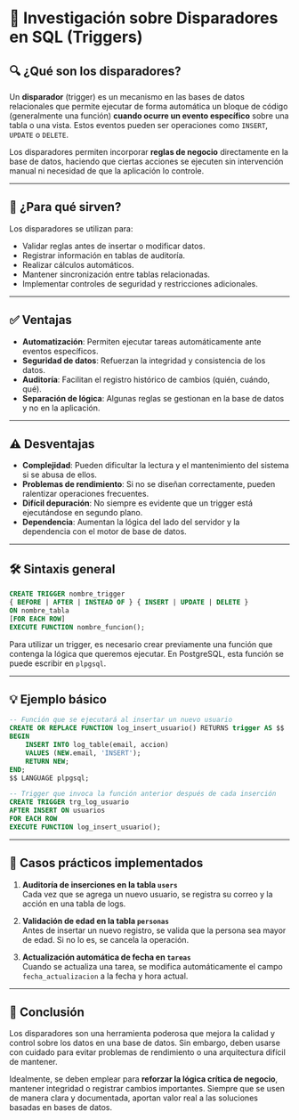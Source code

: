
# 📘 Investigación sobre Disparadores en SQL (Triggers)

## 🔍 ¿Qué son los disparadores?

Un **disparador** (trigger) es un mecanismo en las bases de datos relacionales que permite ejecutar de forma automática un bloque de código (generalmente una función) **cuando ocurre un evento específico** sobre una tabla o una vista. Estos eventos pueden ser operaciones como `INSERT`, `UPDATE` o `DELETE`.

Los disparadores permiten incorporar **reglas de negocio** directamente en la base de datos, haciendo que ciertas acciones se ejecuten sin intervención manual ni necesidad de que la aplicación lo controle.

---

## 🎯 ¿Para qué sirven?

Los disparadores se utilizan para:

- Validar reglas antes de insertar o modificar datos.
- Registrar información en tablas de auditoría.
- Realizar cálculos automáticos.
- Mantener sincronización entre tablas relacionadas.
- Implementar controles de seguridad y restricciones adicionales.

---

## ✅ Ventajas

- **Automatización**: Permiten ejecutar tareas automáticamente ante eventos específicos.
- **Seguridad de datos**: Refuerzan la integridad y consistencia de los datos.
- **Auditoría**: Facilitan el registro histórico de cambios (quién, cuándo, qué).
- **Separación de lógica**: Algunas reglas se gestionan en la base de datos y no en la aplicación.

---

## ⚠️ Desventajas

- **Complejidad**: Pueden dificultar la lectura y el mantenimiento del sistema si se abusa de ellos.
- **Problemas de rendimiento**: Si no se diseñan correctamente, pueden ralentizar operaciones frecuentes.
- **Difícil depuración**: No siempre es evidente que un trigger está ejecutándose en segundo plano.
- **Dependencia**: Aumentan la lógica del lado del servidor y la dependencia con el motor de base de datos.

---

## 🛠️ Sintaxis general

```sql
CREATE TRIGGER nombre_trigger
{ BEFORE | AFTER | INSTEAD OF } { INSERT | UPDATE | DELETE }
ON nombre_tabla
[FOR EACH ROW]
EXECUTE FUNCTION nombre_funcion();
```

Para utilizar un trigger, es necesario crear previamente una función que contenga la lógica que queremos ejecutar. En PostgreSQL, esta función se puede escribir en `plpgsql`.

---

## 💡 Ejemplo básico

```sql
-- Función que se ejecutará al insertar un nuevo usuario
CREATE OR REPLACE FUNCTION log_insert_usuario() RETURNS trigger AS $$
BEGIN
    INSERT INTO log_table(email, accion)
    VALUES (NEW.email, 'INSERT');
    RETURN NEW;
END;
$$ LANGUAGE plpgsql;

-- Trigger que invoca la función anterior después de cada inserción
CREATE TRIGGER trg_log_usuario
AFTER INSERT ON usuarios
FOR EACH ROW
EXECUTE FUNCTION log_insert_usuario();
```

---

## 🧪 Casos prácticos implementados

1. **Auditoría de inserciones en la tabla `users`**  
   Cada vez que se agrega un nuevo usuario, se registra su correo y la acción en una tabla de logs.

2. **Validación de edad en la tabla `personas`**  
   Antes de insertar un nuevo registro, se valida que la persona sea mayor de edad. Si no lo es, se cancela la operación.

3. **Actualización automática de fecha en `tareas`**  
   Cuando se actualiza una tarea, se modifica automáticamente el campo `fecha_actualizacion` a la fecha y hora actual.

---

## 🧠 Conclusión

Los disparadores son una herramienta poderosa que mejora la calidad y control sobre los datos en una base de datos. Sin embargo, deben usarse con cuidado para evitar problemas de rendimiento o una arquitectura difícil de mantener.

Idealmente, se deben emplear para **reforzar la lógica crítica de negocio**, mantener integridad o registrar cambios importantes. Siempre que se usen de manera clara y documentada, aportan valor real a las soluciones basadas en bases de datos.


